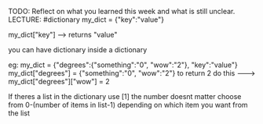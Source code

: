 TODO: Reflect on what you learned this week and what is still unclear.
LECTURE:
#dictionary
my_dict = {"key":"value"}

my_dict["key"] --> returns "value"

you can have dictionary inside a dictionary

eg:
my_dict = {"degrees":{"something":"0", "wow":"2"}, "key":"value"}
my_dict["degrees"] = {"something":"0", "wow":"2"}
to return 2 do this --->  my_dict["degrees"]["wow"] = 2

If theres a list in the dictionary use [1] the number doesnt matter choose from 0-(number of items in list-1) depending on which item you want from the list
